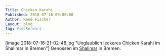 ```yaml
---
Title: Chicken Karahi
Published: 2018-07-16 00:00:00
Author: René Fischer
Layout: blog
Tag: #leckerwars
---
```

[image 2018-07-16-21-02-48.jpg "Unglaublich leckeres Chicken Karahi im Shalimar in Bremen"]
Genossen im [Shalimar](https://goo.gl/maps/F2Uhzpgev2ac176T7) in Bremen.
